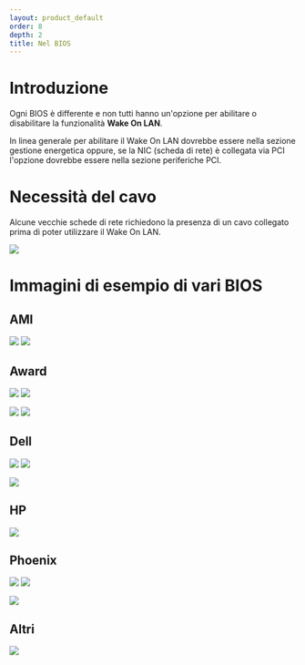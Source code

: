 ```yaml
---
layout: product_default
order: 8
depth: 2
title: Nel BIOS
---
```

# Introduzione

Ogni BIOS è differente e non tutti hanno un'opzione per abilitare o disabilitare
la funzionalità **Wake On LAN**.

In linea generale per abilitare il Wake On LAN dovrebbe essere nella sezione
gestione energetica oppure, se la NIC (scheda di rete) è collegata via PCI
l'opzione dovrebbe essere nella sezione periferiche PCI.

# Necessità del cavo

Alcune vecchie schede di rete richiedono la presenza di un cavo collegato prima
di poter utilizzare il Wake On LAN.

[![](/resources/gwakeonlan/wol_bios/cable-thumb.jpg)](/resources/gwakeonlan/wol_bios/cable.jpg)

# Immagini di esempio di vari BIOS

## AMI

[![](/resources/gwakeonlan/wol_bios/ami-1-thumb.jpg)](/resources/gwakeonlan/wol_bios/ami-1.jpg)
[![](/resources/gwakeonlan/wol_bios/ami-2-thumb.jpg)](/resources/gwakeonlan/wol_bios/ami-2.jpg)

## Award

[![](/resources/gwakeonlan/wol_bios/award-1-thumb.jpg)](/resources/gwakeonlan/wol_bios/award-1.jpg)
[![](/resources/gwakeonlan/wol_bios/award-2-thumb.jpg)](/resources/gwakeonlan/wol_bios/award-2.jpg)

[![](/resources/gwakeonlan/wol_bios/award-3-thumb.jpg)](/resources/gwakeonlan/wol_bios/award-3.jpg)
[![](/resources/gwakeonlan/wol_bios/award-4-thumb.jpg)](/resources/gwakeonlan/wol_bios/award-4.jpg)

## Dell

[![](/resources/gwakeonlan/wol_bios/dell-latitude-thumb.jpg)](/resources/gwakeonlan/wol_bios/dell-latitude.jpg)
[![](/resources/gwakeonlan/wol_bios/dell-latitude-2-thumb.jpg)](/resources/gwakeonlan/wol_bios/dell-latitude-2.jpg)

[![](/resources/gwakeonlan/wol_bios/dell-inspiron-thumb.jpg)](/resources/gwakeonlan/wol_bios/dell-inspiron.jpg)

## HP

[![](/resources/gwakeonlan/wol_bios/hp-proliant-thumb.jpg)](/resources/gwakeonlan/wol_bios/hp-proliant.jpg)

## Phoenix

[![](/resources/gwakeonlan/wol_bios/phoenix-1-thumb.jpg)](/resources/gwakeonlan/wol_bios/phoenix-1.jpg)
[![](/resources/gwakeonlan/wol_bios/phoenix-2-thumb.jpg)](/resources/gwakeonlan/wol_bios/phoenix-2.jpg)

[![](/resources/gwakeonlan/wol_bios/phoenix-3-thumb.jpg)](/resources/gwakeonlan/wol_bios/phoenix-3.jpg)


## Altri

[![](/resources/gwakeonlan/wol_bios/other-1-thumb.jpg)](/resources/gwakeonlan/wol_bios/other-1.jpg)